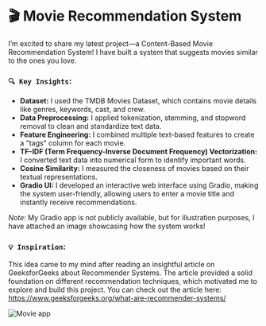 # 🎬 Movie Recommendation System

I’m excited to share my latest project—a Content-Based Movie Recommendation System! I have built a system that suggests movies similar to the ones you love.
### `🔍 Key Insights`:
- **Dataset:** I used the TMDB Movies Dataset, which contains movie details like genres, keywords, cast, and crew.
- **Data Preprocessing:** I applied tokenization, stemming, and stopword removal to clean and standardize text data.
- **Feature Engineering:** I combined multiple text-based features to create a "tags" column for each movie.
- **TF-IDF (Term Frequency-Inverse Document Frequency) Vectorization:** I converted text data into numerical form to identify important words.
- **Cosine Similarity:** I measured the closeness of movies based on their textual representations.
- **Gradio UI:** I developed an interactive web interface using Gradio, making the system user-friendly, allowing users to enter a movie title and instantly receive recommendations.

*Note*: My Gradio app is not publicly available, but for illustration purposes, I have attached an image showcasing how the system works!

### `💡 Inspiration`:
This idea came to my mind after reading an insightful article on GeeksforGeeks about Recommender Systems. The article provided a solid foundation on different recommendation techniques, which motivated me to explore and build this project. You can check out the article here: https://www.geeksforgeeks.org/what-are-recommender-systems/

![Movie app](/gradio_app.jpg)

